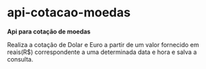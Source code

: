 # api-cotacao-moedas

<b>Api para cotação de moedas</b>

Realiza a cotação de Dolar e Euro a partir de um valor fornecido em reais(R$) correspondente a uma determinada data e hora e salva a consulta.
